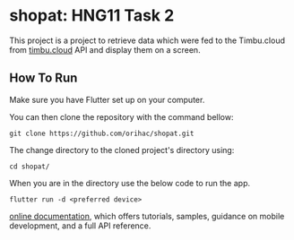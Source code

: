 # shopat: HNG11 Task 2

This project is a project to retrieve data which were fed to the Timbu.cloud from [timbu.cloud](https://timbu.cloud) API and display them on a screen.

## How To Run



Make sure you have Flutter set up on your computer.

You can then clone the repository with the command bellow:

`git clone https://github.com/orihac/shopat.git`

The change directory to the cloned project's directory using:

`cd shopat/`

When you are in the directory use the below code to run the app.

`flutter run -d <preferred device>`



[online documentation](https://docs.flutter.dev/), which offers tutorials,
samples, guidance on mobile development, and a full API reference.

